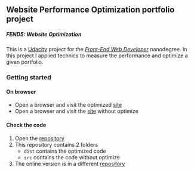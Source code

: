 ## Website Performance Optimization portfolio project
##### FEND5: Website Optimization

This is a [Udacity](http://www.udacity.com) project for the *[Front-End Web Developer](https://www.udacity.com/course/front-end-web-developer-nanodegree--nd001)* nanodegree.
In this project I applied technics to measure the performance and optimize a given portfolio.

### Getting started

#### On browser

- Open a browser and visit the optimized [site](http://gabu-lartiga.github.io/dist/cam-mobile-portfolio/)
- Open a browser and visit the [site](http://gabu-lartiga.github.io/src/cam-mobile-portfolio/) without optimize

#### Check the code

1. Open the [repository](https://github.com/gabu-lartiga/cam-mobile-portfolio)
2. This repository contains 2 folders
    - `dist` contains the optimized code
    - `src` contains the code without optimize
3. The online version is in a different [repository]()